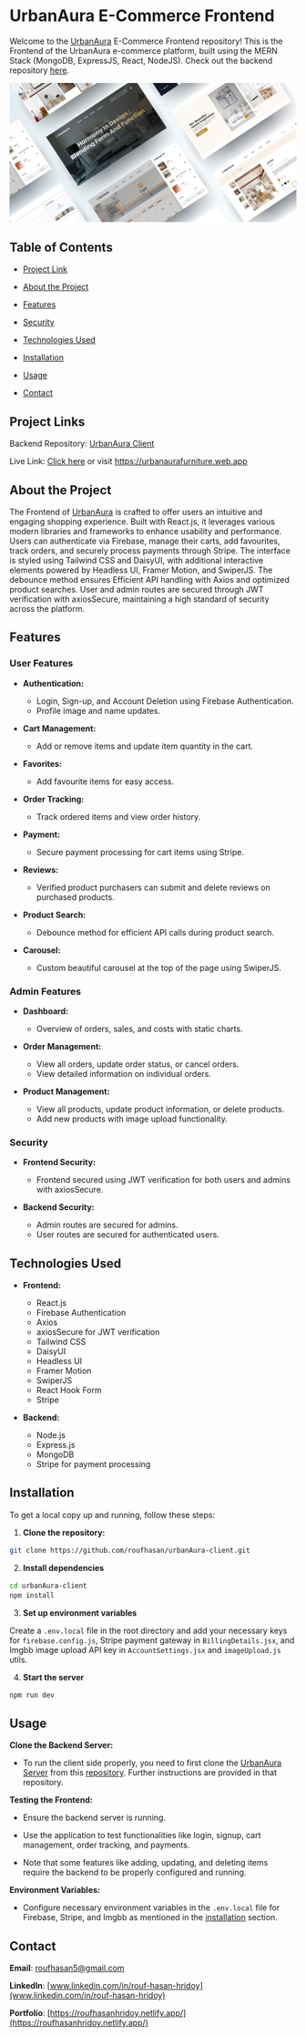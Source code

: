 # UrbanAura E-Commerce Frontend

Welcome to the [UrbanAura](https://urbanaurafurniture.web.app/) E-Commerce Frontend repository! This is the Frontend of the UrbanAura e-commerce platform, built using the MERN Stack (MongoDB, ExpressJS, React, NodeJS). Check out the backend repository [here](https://github.com/roufhasan/urbanAura-server).

![UrbanAura Thumbnail](./public/Mockup-1.jpg)

## Table of Contents

- [Project Link](#project-links)

- [About the Project](#about-the-project)

- [Features](#features)

- [Security](#security)

- [Technologies Used](#technologies-used)

- [Installation](#installation)

- [Usage](#usage)

- [Contact](#contact)

## Project Links

Backend Repository: [UrbanAura Client](https://github.com/roufhasan/urbanAura-server)

Live Link: [Click here](https://urbanaurafurniture.web.app/) or visit https://urbanaurafurniture.web.app

## About the Project

The Frontend of [UrbanAura](https://urbanaurafurniture.web.app/) is crafted to offer users an intuitive and engaging shopping experience. Built with React.js, it leverages various modern libraries and frameworks to enhance usability and performance. Users can authenticate via Firebase, manage their carts, add favourites, track orders, and securely process payments through Stripe. The interface is styled using Tailwind CSS and DaisyUI, with additional interactive elements powered by Headless UI, Framer Motion, and SwiperJS. The debounce method ensures Efficient API handling with Axios and optimized product searches. User and admin routes are secured through JWT verification with axiosSecure, maintaining a high standard of security across the platform.

## Features

### User Features

- **Authentication:**

  - Login, Sign-up, and Account Deletion using Firebase Authentication.
  - Profile image and name updates.

- **Cart Management:**

  - Add or remove items and update item quantity in the cart.

- **Favorites:**

  - Add favourite items for easy access.

- **Order Tracking:**

  - Track ordered items and view order history.

- **Payment:**

  - Secure payment processing for cart items using Stripe.

- **Reviews:**

  - Verified product purchasers can submit and delete reviews on purchased products.

- **Product Search:**

  - Debounce method for efficient API calls during product search.

- **Carousel:**
  - Custom beautiful carousel at the top of the page using SwiperJS.

### Admin Features

- **Dashboard:**

  - Overview of orders, sales, and costs with static charts.

- **Order Management:**

  - View all orders, update order status, or cancel orders.
  - View detailed information on individual orders.

- **Product Management:**
  - View all products, update product information, or delete products.
  - Add new products with image upload functionality.

### Security

- **Frontend Security:**

  - Frontend secured using JWT verification for both users and admins with axiosSecure.

- **Backend Security:**

  - Admin routes are secured for admins.
  - User routes are secured for authenticated users.

## Technologies Used

- **Frontend:**

  - React.js
  - Firebase Authentication
  - Axios
  - axiosSecure for JWT verification
  - Tailwind CSS
  - DaisyUI
  - Headless UI
  - Framer Motion
  - SwiperJS
  - React Hook Form
  - Stripe

- **Backend:**

  - Node.js
  - Express.js
  - MongoDB
  - Stripe for payment processing

## Installation

To get a local copy up and running, follow these steps:

1. **Clone the repository:**

```sh
git clone https://github.com/roufhasan/urbanAura-client.git
```

2. **Install dependencies**

```sh
cd urbanAura-client
npm install
```

3. **Set up environment variables**

Create a `.env.local` file in the root directory and add your necessary keys for `firebase.config.js`, Stripe payment gateway in `BillingDetails.jsx`, and Imgbb image upload API key in `AccountSettings.jsx` and `imageUpload.js` utils.

4. **Start the server**

```sh
npm run dev
```

## Usage

**Clone the Backend Server:**

- To run the client side properly, you need to first clone the [UrbanAura Server](https://github.com/roufhasan/urbanAura-server) from this [repository](https://github.com/roufhasan/urbanAura-server). Further instructions are provided in that repository.

**Testing the Frontend:**

- Ensure the backend server is running.

- Use the application to test functionalities like login, signup, cart management, order tracking, and payments.

- Note that some features like adding, updating, and deleting items require the backend to be properly configured and running.

**Environment Variables:**

- Configure necessary environment variables in the `.env.local` file for Firebase, Stripe, and Imgbb as mentioned in the [installation](#installation) section.

## Contact

**Email**: [roufhasan5@gmail.com](mailto:roufhasan5@gmail.com)

**LinkedIn**: [www.linkedin.com/in/rouf-hasan-hridoy](www.linkedin.com/in/rouf-hasan-hridoy)

**Portfolio**: [https://roufhasanhridoy.netlify.app/](https://roufhasanhridoy.netlify.app/)
